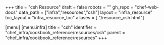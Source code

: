 +++
title = "csh Resource"
draft = false
robots = ""
gh_repo = "chef-web-docs"
data_path = ["infra","resources","csh"]
layout = "infra_resource"
toc_layout = "infra_resource_toc"
aliases = [ "/resource_csh.html"]

[menu]
  [menu.infra]
    title = "csh"
    identifier = "chef_infra/cookbook_reference/resources/csh"
    parent = "chef_infra/cookbook_reference/resources"
+++

<!-- The contents of this page are automatically generated from the csh.yaml file in the data directory. -->
<!-- To suggest a change, edit the https://github.com/chef/chef/blob/main/lib/chef/resource/csh.rb file
      and submit a pull request to the https://github.com/chef/chef repository. -->
